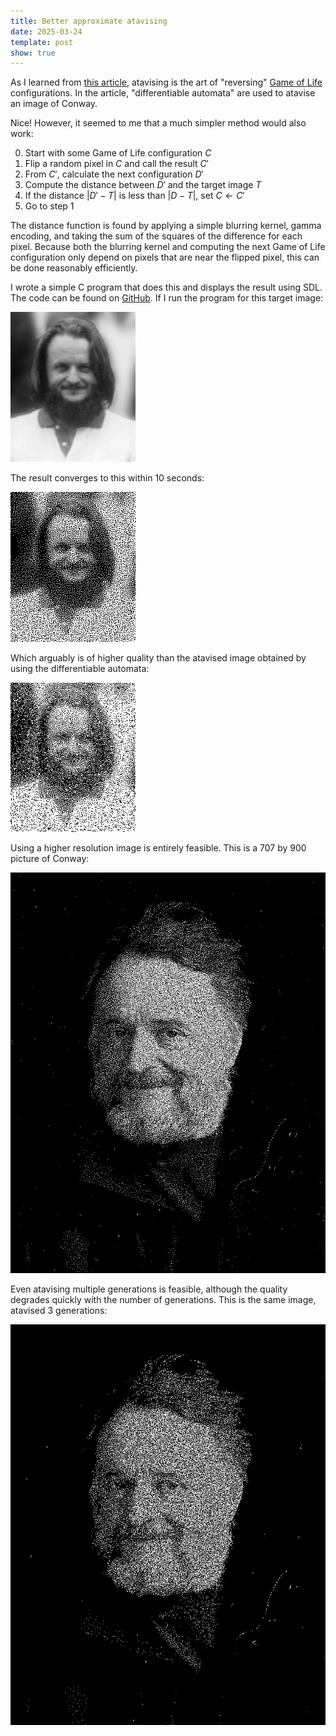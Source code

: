 ```yaml
---
title: Better approximate atavising
date: 2025-03-24
template: post
show: true
---
```


As I learned from [this article](https://hardmath123.github.io/conways-gradient.html), atavising is the art of "reversing" [Game of Life](https://en.wikipedia.org/wiki/Conway%27s_Game_of_Life) configurations. In the article, "differentiable automata" are used to atavise an image of Conway.

Nice! However, it seemed to me that a much simpler method would also work:

0. Start with some Game of Life configuration $C$
1. Flip a random pixel in $C$ and call the result $C'$
2. From $C'$, calculate the next configuration $D'$
3. Compute the distance between $D'$ and the target image $T$
4. If the distance $|D' - T|$ is less than $|D - T|$, set $C \leftarrow C'$
5. Go to step 1

The distance function is found by applying a simple blurring kernel, gamma encoding, and taking the sum of the squares of the difference for each pixel. Because both the blurring kernel and computing the next Game of Life configuration only depend on pixels that are near the flipped pixel, this can be done reasonably efficiently.

I wrote a simple C program that does this and displays the result using SDL. The code can be found on [GitHub](https://github.com/rubenvannieuwpoort/conlife). If I run the program for this target image:

![Small image of Conway](images/conway_small.png)

The result converges to this within 10 seconds:

![Small atavised image of Conway](images/conway_small_atavised.png)

Which arguably is of higher quality than the atavised image obtained by using the differentiable automata:

![Original small atavised image of Conway](images/conway_small_atavised_original.png)

Using a higher resolution image is entirely feasible. This is a 707 by 900 picture of Conway:

![Large atavised image of Conway](images/conway_large_atavised.png)

Even atavising multiple generations is feasible, although the quality degrades quickly with the number of generations. This is the same image, atavised 3 generations:

![Large image of Conway atavised over multiple generations](images/conway_large_atavised_multigen.png)

